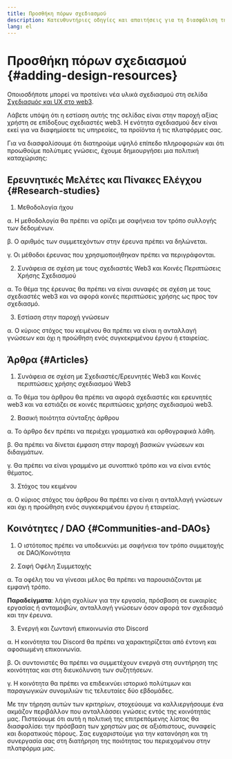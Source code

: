 ```yaml
---
title: Προσθήκη πόρων σχεδιασμού
description: Κατευθυντήριες οδηγίες και απαιτήσεις για τη διασφάλιση της ποιότητας των υλικών σχεδιασμού στο ethereum.org
lang: el
---
```


# Προσθήκη πόρων σχεδιασμού {#adding-design-resources}

Οποιοσδήποτε μπορεί να προτείνει νέα υλικά σχεδιασμού στη σελίδα [Σχεδιασμός και UX στο web3](/developers/docs/design-and-ux/).

Λάβετε υπόψη ότι η εστίαση αυτής της σελίδας είναι στην παροχή αξίας χρήστη σε επίδοξους σχεδιαστές web3. Η ενότητα σχεδιασμού δεν είναι εκεί για να διαφημίσετε τις υπηρεσίες, τα προϊόντα ή τις πλατφόρμες σας.

Για να διασφαλίσουμε ότι διατηρούμε υψηλό επίπεδο πληροφοριών και ότι προωθούμε πολύτιμες γνώσεις, έχουμε δημιουργήσει μια πολιτική καταχώρισης:

## Ερευνητικές Μελέτες και Πίνακες Ελέγχου {#Research-studies}

1. Μεθοδολογία ήχου

α. Η μεθοδολογία θα πρέπει να ορίζει με σαφήνεια τον τρόπο συλλογής των δεδομένων.

β. Ο αριθμός των συμμετεχόντων στην έρευνα πρέπει να δηλώνεται.

γ. Οι μέθοδοι έρευνας που χρησιμοποιήθηκαν πρέπει να περιγράφονται.

2. Συνάφεια σε σχέση με τους σχεδιαστές Web3 και Κοινές Περιπτώσεις Χρήσης Σχεδιασμού

α. Το θέμα της έρευνας θα πρέπει να είναι συναφές σε σχέση με τους σχεδιαστές web3 και να αφορά κοινές περιπτώσεις χρήσης ως προς τον σχεδιασμό.

3. Εστίαση στην παροχή γνώσεων

α. Ο κύριος στόχος του κειμένου θα πρέπει να είναι η ανταλλαγή γνώσεων και όχι η προώθηση ενός συγκεκριμένου έργου ή εταιρείας.

## Άρθρα {#Articles}

1. Συνάφεια σε σχέση με Σχεδιαστές/Ερευνητές Web3 και Κοινές περιπτώσεις χρήσης σχεδιασμού Web3

α. Το θέμα του άρθρου θα πρέπει να αφορά σχεδιαστές και ερευνητές web3 και να εστιάζει σε κοινές περιπτώσεις χρήσης σχεδιασμού web3.

2. Βασική ποιότητα σύνταξης άρθρου

α. Το άρθρο δεν πρέπει να περιέχει γραμματικά και ορθογραφικά λάθη.

β. Θα πρέπει να δίνεται έμφαση στην παροχή βασικών γνώσεων και διδαγμάτων.

γ. Θα πρέπει να είναι γραμμένο με συνοπτικό τρόπο και να είναι εντός θέματος.

3. Στόχος του κειμένου

α. Ο κύριος στόχος του άρθρου θα πρέπει να είναι η ανταλλαγή γνώσεων και όχι η προώθηση ενός συγκεκριμένου έργου ή εταιρείας.

## Κοινότητες / DAO {#Communities-and-DAOs}

1. Ο ιστότοπος πρέπει να υποδεικνύει με σαφήνεια τον τρόπο συμμετοχής σε DAO/Κοινότητα

2. Σαφή Οφέλη Συμμετοχής

α. Τα οφέλη του να γίνεσαι μέλος θα πρέπει να παρουσιάζονται με εμφανή τρόπο.

**Παραδείγματα**: λήψη σχολίων για την εργασία, πρόσβαση σε ευκαιρίες εργασίας ή ανταμοιβών, ανταλλαγή γνώσεων όσον αφορά τον σχεδιασμό και την έρευνα.

3. Ενεργή και ζωντανή επικοινωνία στο Discord

α. Η κοινότητα του Discord θα πρέπει να χαρακτηρίζεται από έντονη και αφοσιωμένη επικοινωνία.

β. Οι συντονιστές θα πρέπει να συμμετέχουν ενεργά στη συντήρηση της κοινότητας και στη διευκόλυνση των συζητήσεων.

γ. Η κοινότητα θα πρέπει να επιδεικνύει ιστορικό πολύτιμων και παραγωγικών συνομιλιών τις τελευταίες δύο εβδομάδες.

Με την τήρηση αυτών των κριτηρίων, στοχεύουμε να καλλιεργήσουμε ένα ακμάζον περιβάλλον που ανταλλάσσει γνώσεις εντός της κοινότητάς μας. Πιστεύουμε ότι αυτή η πολιτική της επιτρεπόμενης λίστας θα διασφαλίσει την πρόσβαση των χρηστών μας σε αξιόπιστους, συναφείς και διορατικούς πόρους. Σας ευχαριστούμε για την κατανόηση και τη συνεργασία σας στη διατήρηση της ποιότητας του περιεχομένου στην πλατφόρμα μας.
